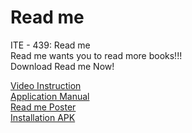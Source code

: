 # Read me
ITE - 439: Read me\
Read me wants you to read more books!!!\
Download Read me Now!


[Video Instruction](https://drive.google.com/file/d/10-J0F9sJxynJnzrcl1JRM63p_SBU-Mrb/view?usp=sharing)\
[Application Manual](https://docs.google.com/document/d/1W6uGV5vzK73EImxxF0BLMxGSHTkqKQXcRCvJlgbR7ns)\
[Read me Poster](https://drive.google.com/file/d/1CqAKuEH7wqalLycPHVvyyqMUjrB2MvAD/view?usp=sharing)\
[Installation APK](https://drive.google.com/file/d/1DgHQPWfoP7daftCzEIsT5a6syhXQxzG7/view?usp=sharing)